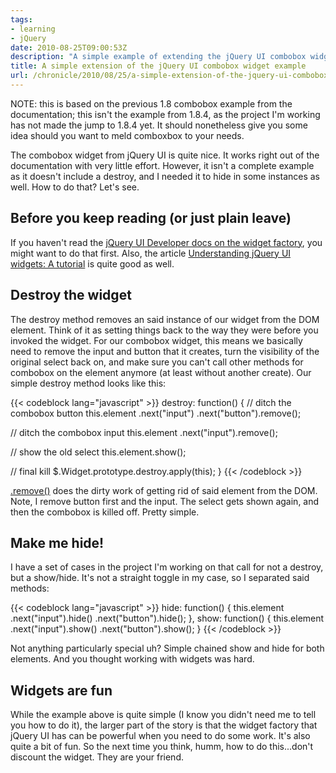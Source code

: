 ```yaml
---
tags:
- learning
- jQuery
date: 2010-08-25T09:00:53Z
description: "A simple example of extending the jQuery UI combobox widget and a little bit of overall widget love."
title: A simple extension of the jQuery UI combobox widget example
url: /chronicle/2010/08/25/a-simple-extension-of-the-jquery-ui-combobox-widget-example/
---
```


NOTE: this is based on the previous 1.8 combobox example from the documentation; this isn't the example from 1.8.4, as the project I'm working has not made the jump to 1.8.4 yet.  It should nonetheless give you some idea should you want to meld comboxbox to your needs.

The combobox widget from jQuery UI is quite nice.  It works right out of the documentation with very little effort.  However, it isn't a complete example as it doesn't include a destroy, and I needed it to hide in some instances as well.  How to do that?  Let's see.

## Before you keep reading (or just plain leave)
If you haven't read the <a href="http://jqueryui.com/docs/Developer_Guide#The_widget_factory">jQuery UI Developer docs on the widget factory</a>, you might want to do that first.  Also, the article <a href="http://bililite.com/blog/understanding-jquery-ui-widgets-a-tutorial/">Understanding jQuery UI widgets: A tutorial</a> is quite good as well.

## Destroy the widget
The destroy method removes an said instance of our widget from the DOM element.  Think of it as setting things back to the way they were before you invoked the widget.  For our combobox widget, this means we basically need to remove the input and button that it creates, turn the visibility of the original select back on, and make sure you can't call other methods for combobox on the element anymore (at least without another create).  Our simple destroy method looks like this:

{{< codeblock lang="javascript" >}}
destroy: function() {
  // ditch the combobox button
  this.element
     .next("input")
     .next("button").remove();

  // ditch the combobox input
  this.element
     .next("input").remove();

  // show the old select
  this.element.show();

  // final kill
 $.Widget.prototype.destroy.apply(this);
}
{{< /codeblock >}}

<a href="http://api.jquery.com/remove/">.remove()</a> does the dirty work of getting rid of said element from the DOM.  Note, I remove button first and the input.  The select gets shown again, and then the combobox is killed off.  Pretty simple.


## Make me hide!
I have a set of cases in the project I'm working on that call for not a destroy, but a show/hide.  It's not a straight toggle in my case, so I separated said methods:

{{< codeblock lang="javascript" >}}
hide: function() {
  this.element
    .next("input").hide()
    .next("button").hide();
},
show: function() {
  this.element
    .next("input").show()
    .next("button").show();
}
{{< /codeblock >}}

Not anything particularly special uh?  Simple chained show and hide for both elements.  And you thought working with widgets was hard.

## Widgets are fun
While the example above is quite simple (I know you didn't need me to tell you how to do it), the larger part of the story is that the widget factory that jQuery UI has can be powerful when you need to do some work.  It's also quite a bit of fun.  So the next time you think, humm, how to do this...don't discount the widget.  They are your friend.
